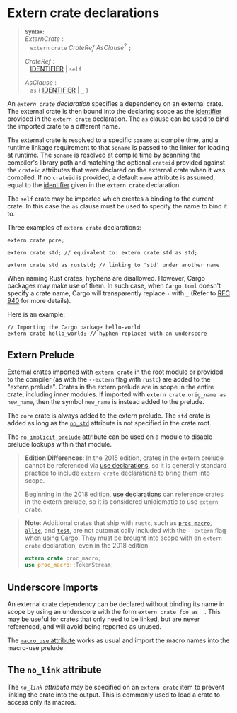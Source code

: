 # Extern crate declarations

> **<sup>Syntax:<sup>**\
> _ExternCrate_ :\
> &nbsp;&nbsp; `extern` `crate` _CrateRef_ _AsClause_<sup>?</sup> `;`
>
> _CrateRef_ :\
> &nbsp;&nbsp; [IDENTIFIER] | `self`
>
> _AsClause_ :\
> &nbsp;&nbsp; `as` ( [IDENTIFIER] | `_` )

An _`extern crate` declaration_ specifies a dependency on an external crate.
The external crate is then bound into the declaring scope as the [identifier]
provided in the `extern crate` declaration. The `as` clause can be used to
bind the imported crate to a different name.

The external crate is resolved to a specific `soname` at compile time, and a
runtime linkage requirement to that `soname` is passed to the linker for
loading at runtime. The `soname` is resolved at compile time by scanning the
compiler's library path and matching the optional `crateid` provided against
the `crateid` attributes that were declared on the external crate when it was
compiled. If no `crateid` is provided, a default `name` attribute is assumed,
equal to the [identifier] given in the `extern crate` declaration.

The `self` crate may be imported which creates a binding to the current crate.
In this case the `as` clause must be used to specify the name to bind it to.

Three examples of `extern crate` declarations:

<!-- ignore: requires external crates -->
```rust,ignore
extern crate pcre;

extern crate std; // equivalent to: extern crate std as std;

extern crate std as ruststd; // linking to 'std' under another name
```

When naming Rust crates, hyphens are disallowed. However, Cargo packages may
make use of them. In such case, when `Cargo.toml` doesn't specify a crate name,
Cargo will transparently replace `-` with `_` (Refer to [RFC 940] for more
details).

Here is an example:

<!-- ignore: requires external crates -->
```rust,ignore
// Importing the Cargo package hello-world
extern crate hello_world; // hyphen replaced with an underscore
```

## Extern Prelude

External crates imported with `extern crate` in the root module or provided to
the compiler (as with the `--extern` flag with `rustc`) are added to the
"extern prelude". Crates in the extern prelude are in scope in the entire
crate, including inner modules. If imported with `extern crate orig_name as
new_name`, then the symbol `new_name` is instead added to the prelude.

The `core` crate is always added to the extern prelude. The `std` crate
is added as long as the [`no_std`] attribute is not specified in the crate root.

The [`no_implicit_prelude`] attribute can be used on a module to disable
prelude lookups within that module.

> **Edition Differences**: In the 2015 edition, crates in the extern prelude
> cannot be referenced via [use declarations], so it is generally standard
> practice to include `extern crate` declarations to bring them into scope.
>
> Beginning in the 2018 edition, [use declarations] can reference crates in
> the extern prelude, so it is considered unidiomatic to use `extern crate`.

> **Note**: Additional crates that ship with `rustc`, such as [`proc_macro`],
> [`alloc`], and [`test`], are not automatically included with the `--extern`
> flag when using Cargo. They must be brought into scope with an `extern
> crate` declaration, even in the 2018 edition.
>
> ```rust
> extern crate proc_macro;
> use proc_macro::TokenStream;
> ```

<!--
The proc_macro/alloc/test limitation may be lifted if the `--extern`
flag is stabilized and used. See tracking issue
https://github.com/rust-lang/rust/issues/57288 and the unstable
`--extern` flag added in https://github.com/rust-lang/rust/pull/54116.
-->

## Underscore Imports

An external crate dependency can be declared without binding its name in scope
by using an underscore with the form `extern crate foo as _`. This may be
useful for crates that only need to be linked, but are never referenced, and
will avoid being reported as unused.

The [`macro_use` attribute] works as usual and import the macro names
into the macro-use prelude.

## The `no_link` attribute

The *`no_link` attribute* may be specified on an `extern crate` item to
prevent linking the crate into the output. This is commonly used to load a
crate to access only its macros.

[IDENTIFIER]: ../identifiers.md
[RFC 940]: https://github.com/rust-lang/rfcs/blob/master/text/0940-hyphens-considered-harmful.md
[`macro_use` attribute]: ../macros-by-example.md#the-macro_use-attribute
[`alloc`]: https://doc.rust-lang.org/alloc/
[`no_implicit_prelude`]: modules.md#prelude-items
[`no_std`]: ../crates-and-source-files.md#preludes-and-no_std
[`proc_macro`]: https://doc.rust-lang.org/proc_macro/
[`test`]: https://doc.rust-lang.org/test/
[use declarations]: use-declarations.md

